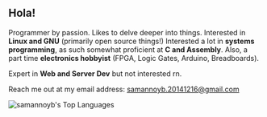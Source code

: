 ## Hola!

Programmer by passion. Likes to delve deeper into things. Interested in **Linux and GNU** (primarily open source things!) 
Interested a lot in **systems programming**, as such somewhat proficient at **C and Assembly**.
Also, a part time **electronics hobbyist** (FPGA, Logic Gates, Arduino, Breadboards).

Expert in **Web and Server Dev** but not interested rn.

Reach me out at my email address: samannoyb.20141216@gmail.com

![samannoyb's Top Languages](https://github-readme-stats.vercel.app/api/top-langs/?username=samannoyb&theme=vue-dark&show_icons=true&hide_border=true&layout=compact)
